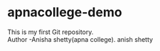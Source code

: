 # apnacollege-demo
This is my first Git repository.
<br>
Author -Anisha shetty(apna college).
anish shetty
